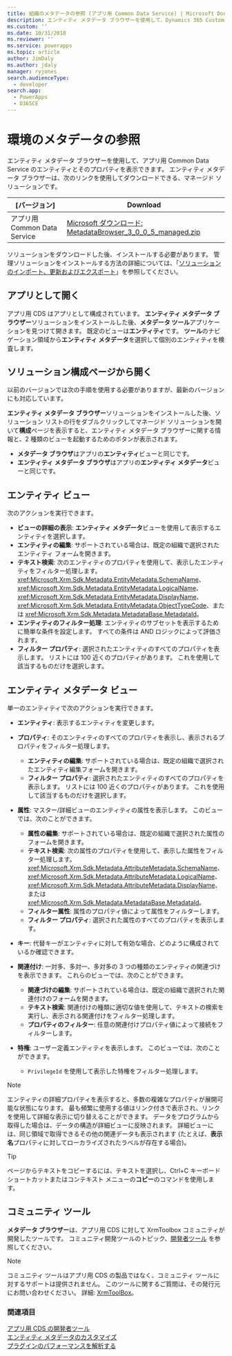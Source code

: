 ```yaml
---
title: 組織のメタデータの参照 (アプリ用 Common Data Service) | Microsoft Docs
description: エンティティ メタデータ ブラウザーを使用して、Dynamics 365 Customer Engagement のエンティティとそのプロパティを表示することができます。 エンティティ メタデータ ブラウザーは、ダウンロードして組織にインストール可能な管理ソリューションです。
ms.custom: ''
ms.date: 10/31/2018
ms.reviewer: ''
ms.service: powerapps
ms.topic: article
author: JimDaly
ms.author: jdaly
manager: ryjones
search.audienceType:
  - developer
search.app:
  - PowerApps
  - D365CE
---
```

# <a name="browse-the-metadata-for-your-environment"></a>環境のメタデータの参照

エンティティ メタデータ ブラウザーを使用して、アプリ用 Common Data Service のエンティティとそのプロパティを表示できます。 エンティティ メタデータ ブラウザーは、次のリンクを使用してダウンロードできる、マネージド ソリューションです。


|                                                                                               [バージョン]                                                                                                |                                                                                     Download                                                                                      |
|------------------------------------------------------------------------------------------------------------------------------------------------------------------------------------------------------|-----------------------------------------------------------------------------------------------------------------------------------------------------------------------------------|
| アプリ用 Common Data Service | [Microsoft ダウンロード: MetadataBrowser_3_0_0_5_managed.zip](http://download.microsoft.com/download/8/E/3/8E3279FE-7915-48FE-A68B-ACAFB86DA69C/MetadataBrowser_3_0_0_5_managed.zip) |

ソリューションをダウンロードした後、インストールする必要があります。 管理ソリューションをインストールする方法の詳細については、「[ソリューションのインポート、更新およびエクスポート](/dynamics365/customer-engagement/developer/customize/import-update-export-solutions)」を参照してください。  

## <a name="open-as-an-app"></a>アプリとして開く
アプリ用 CDS はアプリとして構成されています。 **エンティティ メタデータ ブラウザー**ソリューションをインストールした後、**メタデータ ツール**アプリケーションを見つけて開きます。 既定のビューは**エンティティ**です。 **ツール**のナビゲーション領域から**エンティティ メタデータ**を選択して個別のエンティティを検査します。

## <a name="open-from-the-solution-configuration-page"></a>ソリューション構成ページから開く
以前のバージョンでは次の手順を使用する必要がありますが、最新のバージョンにも対応しています。  

**エンティティ メタデータ ブラウザー**ソリューションをインストールした後、ソリューション リストの行をダブルクリックしてマネージド ソリューションを開いて**構成**ページを表示すると、エンティティ メタデータ ブラウザーに関する情報と、2 種類のビューを起動するためのボタンが表示されます。
- **メタデータ ブラウザ**はアプリの**エンティティ**ビューと同じです。
- **エンティティ メタデータ ブラウザ**はアプリの**エンティティ メタデータ**ビューと同じです。

## <a name="entities-view"></a>エンティティ ビュー
次のアクションを実行できます。

- **ビューの詳細の表示**: **エンティティ メタデータ**ビューを使用して表示するエンティティを選択します。
- **エンティティの編集**: サポートされている場合は、既定の組織で選択されたエンティティ フォームを開きます。
- **テキスト検索**: 次のエンティティのプロパティを使用して、表示したエンティティをフィルター処理します。<xref:Microsoft.Xrm.Sdk.Metadata.EntityMetadata.SchemaName>、<xref:Microsoft.Xrm.Sdk.Metadata.EntityMetadata.LogicalName>、<xref:Microsoft.Xrm.Sdk.Metadata.EntityMetadata.DisplayName>、<xref:Microsoft.Xrm.Sdk.Metadata.EntityMetadata.ObjectTypeCode>、または <xref:Microsoft.Xrm.Sdk.Metadata.MetadataBase.MetadataId>。
- **エンティティのフィルター処理**: エンティティのサブセットを表示するために簡単な条件を設定します。 すべての条件は AND ロジックによって評価されます。
- **フィルター プロパティ**: 選択されたエンティティのすべてのプロパティを表示します。 リストには 100 近くのプロパティがあります。 これを使用して該当するものだけを選択します。

## <a name="entity-metadata-view"></a>エンティティ メタデータ ビュー

単一のエンティティで次のアクションを実行できます。

- **エンティティ**: 表示するエンティティを変更します。
- **プロパティ**: そのエンティティのすべてのプロパティを表示し、表示されるプロパティをフィルター処理します。

    - **エンティティの編集**: サポートされている場合は、既定の組織で選択されたエンティティ編集フォームを開きます。
    - **フィルター プロパティ**: 選択されたエンティティのすべてのプロパティを表示します。 リストには 100 近くのプロパティがあります。 これを使用して該当するものだけを選択します。

- **属性**: マスター/詳細ビューのエンティティの属性を表示します。 このビューでは、次のことができます。

    - **属性の編集**: サポートされている場合は、既定の組織で選択された属性のフォームを開きます。
    - **テキスト検索**: 次の属性のプロパティを使用して、表示した属性をフィルター処理します。<xref:Microsoft.Xrm.Sdk.Metadata.AttributeMetadata.SchemaName>、<xref:Microsoft.Xrm.Sdk.Metadata.AttributeMetadata.LogicalName>、<xref:Microsoft.Xrm.Sdk.Metadata.AttributeMetadata.DisplayName>、または <xref:Microsoft.Xrm.Sdk.Metadata.MetadataBase.MetadataId>。
    - **フィルター属性**: 属性のプロパティ値によって属性をフィルターします。
    - **フィルター プロパティ**: 選択された属性のすべてのプロパティを表示します。

- **キー**: 代替キーがエンティティに対して有効な場合、どのように構成されているか確認できます。

- **関連付け**: 一対多、多対一、多対多の 3 つの種類のエンティティの関連づけを表示できます。 これらのビューでは、次のことができます。  
    - **関連づけの編集**: サポートされている場合は、既定の組織で選択された関連付けのフォームを開きます。  
    - **テキスト検索**: 関連付けの種類に適切な値を使用して、テキストの検索を実行し、表示される関連付けをフィルター処理します。  
    - **プロパティのフィルター**: 任意の関連付けプロパティ値によって接続をフィルターします。

- **特権**: ユーザー定義エンティティを表示します。 このビューでは、次のことができます。  
    - `PrivilegeId` を使用して表示した特権をフィルター処理します。

> [!NOTE]
> エンティティの詳細プロパティを表示すると、多数の複雑なプロパティが展開可能な状態になります。 最も頻繁に使用する値はリンク付きで表示され、リンクを使用して詳細な表示に切り替えることができます。 データをプログラムから取得した場合は、データの構造が詳細ビューに反映されます。 詳細ビューには、同じ領域で取得できるその他の関連データも表示されます (たとえば、**表示名**プロパティに対してローカライズされたラベルが存在する場合)。

> [!TIP]
> ページからテキストをコピーするには、テキストを選択し、Ctrl+C キーボード ショートカットまたはコンテキスト メニューの**コピー**のコマンドを使用します。

## <a name="community-tools"></a>コミュニティ ツール

**メタデータ ブラウザー**は、アプリ用 CDS に対して XrmToolbox コミュニティが開発したツールです。 コミュニティ開発ツールのトピック、[開発者ツール](developer-tools.md) を参照してください。

> [!NOTE]
> コミュニティ ツールはアプリ用 CDS の製品ではなく、コミュニティ ツールに対するサポートは提供されません。 このツールに関するご質問は、その発行元にお問い合わせください。 詳細: [XrmToolBox](https://www.xrmtoolbox.com)。

### <a name="see-also"></a>関連項目

 [アプリ用 CDS の開発者ツール](developer-tools.md)<br />
 [エンティティ メタデータのカスタマイズ](customize-entity-metadata.md)<br />
 [プラグインのパフォーマンスを解析する](/dynamics365/customer-engagement/developer/analyze-plugin-performance)<br />